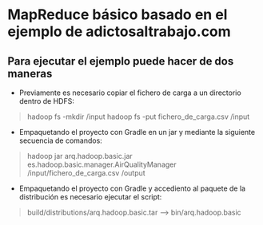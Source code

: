 # MapReduce básico basado en el ejemplo de adictosaltrabajo.com

## Para ejecutar el ejemplo puede hacer de dos maneras

* Previamente es necesario copiar el fichero de carga a un directorio dentro de HDFS: 

> hadoop fs -mkdir /input
> hadoop fs -put fichero_de_carga.csv /input

* Empaquetando el proyecto con Gradle en un jar y mediante la siguiente secuencia de comandos:

> hadoop jar arq.hadoop.basic.jar es.hadoop.basic.manager.AirQualityManager /input/fichero_de_carga.csv /output

* Empaquetando el proyecto con Gradle y accediento al paquete de la distribución es necesario ejecutar el script:

> build/distributions/arq.hadoop.basic.tar --> bin/arq.hadoop.basic
